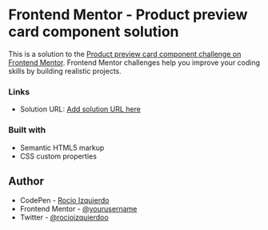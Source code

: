 # Frontend Mentor - Product preview card component solution

This is a solution to the [Product preview card component challenge on Frontend Mentor](https://www.frontendmentor.io/challenges/product-preview-card-component-GO7UmttRfa). Frontend Mentor challenges help you improve your coding skills by building realistic projects. 


### Links

- Solution URL: [Add solution URL here](https://www.frontendmentor.io/profile/rocioizq)


### Built with

- Semantic HTML5 markup
- CSS custom properties

## Author

- CodePen - [Rocio Izquierdo](https://codepen.io/rocioizquierdo)
- Frontend Mentor - [@yourusername](https://www.frontendmentor.io/profile/rocioizq)
- Twitter - [@rocioizquierdoo](https://www.twitter.com/rocioizquierdoo)

